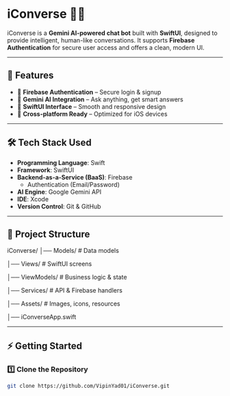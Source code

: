 # iConverse 🤖✨

iConverse is a **Gemini AI-powered chat bot** built with **SwiftUI**, designed to provide intelligent, human-like conversations. It supports **Firebase Authentication** for secure user access and offers a clean, modern UI.  

---

## 🚀 Features
- 🔑 **Firebase Authentication** – Secure login & signup  
- 💬 **Gemini AI Integration** – Ask anything, get smart answers  
- 🎨 **SwiftUI Interface** – Smooth and responsive design  
- 📱 **Cross-platform Ready** – Optimized for iOS devices  

---

## 🛠️ Tech Stack Used
- **Programming Language**: Swift  
- **Framework**: SwiftUI  
- **Backend-as-a-Service (BaaS)**: Firebase  
  - Authentication (Email/Password)  
- **AI Engine**: Google Gemini API  
- **IDE**: Xcode  
- **Version Control**: Git & GitHub  

---

## 📂 Project Structure
iConverse/
│── Models/ # Data models

│── Views/ # SwiftUI screens

│── ViewModels/ # Business logic & state

│── Services/ # API & Firebase handlers

│── Assets/ # Images, icons, resources

│── iConverseApp.swift

---

## ⚡ Getting Started

### 1️⃣ Clone the Repository
```bash
git clone https://github.com/VipinYad01/iConverse.git
